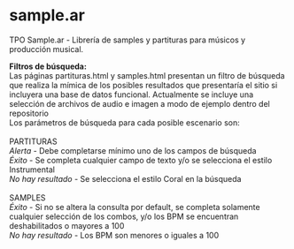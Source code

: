 # sample.ar
TPO Sample.ar - Librería de samples y partituras para músicos y producción musical.

<b>Filtros de búsqueda: </b></br>
Las páginas partituras.html y samples.html presentan un filtro de búsqueda que realiza la mímica de los posibles resultados que presentaría el sitio si incluyera una base de datos funcional. Actualmente se incluye una selección de archivos de audio e imagen a modo de ejemplo dentro del repositorio</br>
Los parámetros de búsqueda para cada posible escenario son: </br>
</br>
  PARTITURAS</br>
            <i>Alerta</i> - Debe completarse mínimo uno de los campos de búsqueda</br>
            <i>Éxito </i>- Se completa cualquier campo de texto y/o se selecciona el estilo Instrumental</br>
            <i>No hay resultado </i>- Se selecciona el estilo Coral en la búsqueda</br>
  </br>
  SAMPLES</br>
            <i>Éxito </i>- Si no se altera la consulta por default, se completa solamente cualquier selección de los combos, y/o los BPM se encuentran deshabilitados o mayores a 100 </br>
            <i>No hay resultado </i>- Los BPM son menores o iguales a 100 </br>
            
